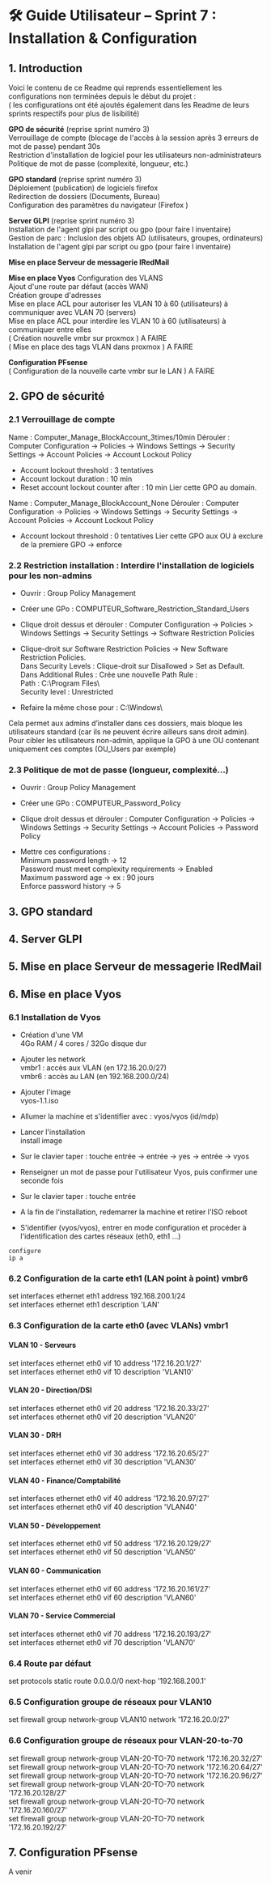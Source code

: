 # 🛠️ Guide Utilisateur – Sprint 7 : Installation & Configuration    

## 1. Introduction    
Voici le contenu de ce Readme qui reprends essentiellement les configurations non terminées depuis le début du projet :  
( les configurations ont été ajoutés également dans les Readme de leurs sprints respectifs pour plus de lisibilité)  

**GPO de sécurité** (reprise sprint numéro 3)   
Verrouillage de compte (blocage de l'accès à la session après 3 erreurs de mot de passe) pendant 30s   
Restriction d'installation de logiciel pour les utilisateurs non-administrateurs  
Politique de mot de passe (complexité, longueur, etc.)  

**GPO standard** (reprise sprint numéro 3)  
Déploiement (publication) de logiciels firefox  
Redirection de dossiers (Documents, Bureau)  
Configuration des paramètres du navigateur (Firefox )  

**Server GLPI** (reprise sprint numéro 3)  
Installation de l'agent glpi par script ou gpo (pour faire l inventaire)  
Gestion de parc : Inclusion des objets AD (utilisateurs, groupes, ordinateurs)  
Installation de l'agent glpi par script ou gpo (pour faire l inventaire)  

**Mise en place Serveur de messagerie IRedMail** 

**Mise en place Vyos** 
Configuration des VLANS  
Ajout d'une route par défaut (accès WAN)  
Création groupe d'adresses  
Mise en place ACL pour autoriser les VLAN 10 à 60 (utilisateurs) à communiquer avec VLAN 70 (servers)  
Mise en place ACL pour interdire les VLAN 10 à 60 (utilisateurs) à communiquer entre elles  
( Création nouvelle vmbr sur proxmox ) A FAIRE   
( Mise en place des tags VLAN dans proxmox ) A FAIRE  

**Configuration PFsense**  
( Configuration de la nouvelle carte vmbr sur le LAN ) A FAIRE  


## 2. GPO de sécurité  

### 2.1 Verrouillage de compte  

Name : Computer_Manage_BlockAccount_3times/10min
Dérouler : Computer Configuration -> Policies -> Windows Settings -> Security Settings -> Account Policies -> Account Lockout Policy
- Account lockout threshold : 3 tentatives
- Account lockout duration : 10 min
- Reset account lockout counter after : 10 min
Lier cette GPO au domain.

Name : Computer_Manage_BlockAccount_None
Dérouler : Computer Configuration -> Policies -> Windows Settings -> Security Settings -> Account Policies -> Account Lockout Policy
- Account lockout threshold : 0 tentatives
Lier cette GPO aux OU à exclure de la premiere GPO
-> enforce


### 2.2 Restriction installation : Interdire l'installation de logiciels pour les non-admins  

- Ouvrir : Group Policy Management

- Créer une GPo : COMPUTEUR_Software_Restriction_Standard_Users

- Clique droit dessus et dérouler : Computer Configuration -> Policies > Windows Settings -> Security Settings -> Software Restriction Policies

- Clique-droit sur Software Restriction Policies -> New Software Restriction Policies.  
Dans Security Levels : Clique-droit sur Disallowed > Set as Default.  
Dans Additional Rules : Crée une nouvelle Path Rule :  
            Path : C:\Program Files\  
            Security level : Unrestricted  
            
- Refaire la même chose pour : C:\Windows\  

Cela permet aux admins d’installer dans ces dossiers, mais bloque les utilisateurs standard (car ils ne peuvent écrire ailleurs sans droit admin).  
Pour cibler les utilisateurs non-admin, applique la GPO à une OU contenant uniquement ces comptes (OU_Users par exemple)  


### 2.3 Politique de mot de passe (longueur, complexité…)  
- Ouvrir : Group Policy Management
  
- Créer une GPo : COMPUTEUR_Password_Policy
  
- Clique droit dessus et dérouler : Computer Configuration -> Policies -> Windows Settings -> Security Settings -> Account Policies -> Password Policy    

- Mettre ces configurations :    
Minimum password length → 12   
Password must meet complexity requirements → Enabled   
Maximum password age → ex : 90 jours   
Enforce password history → 5    

## 3. GPO standard  

## 4. Server GLPI  

## 5. Mise en place Serveur de messagerie IRedMail  

## 6. Mise en place Vyos  

### 6.1 Installation de Vyos  
- Création d'une VM   
4Go RAM / 4 cores / 32Go disque dur  

- Ajouter les network  
vmbr1 : accès aux VLAN (en 172.16.20.0/27)  
vmbr6 : accès au LAN (en 192.168.200.0/24)  

- Ajouter l'image  
vyos-1.1.iso  

- Allumer la machine et s'identifier avec : vyos/vyos (id/mdp)  

- Lancer l'installation  
install image   

- Sur le clavier taper : touche entrée  -> entrée -> yes -> entrée -> vyos  

- Renseigner un mot de passe pour l'utilisateur Vyos, puis confirmer une seconde fois  

- Sur le clavier taper : touche entrée  

- A la fin de l'installation, redemarrer la machine et retirer l'ISO 
reboot 

- S'identifier (vyos/vyos), entrer en mode configuration et procéder à l'identification des cartes réseaux (eth0, eth1 ...)  
``` vyos   
configure   
ip a  
```
### 6.2 Configuration de la carte eth1 (LAN point à point) vmbr6  
set interfaces ethernet eth1 address 192.168.200.1/24  
set interfaces ethernet eth1 description 'LAN'  

### 6.3 Configuration de la carte eth0 (avec VLANs) vmbr1  

#### VLAN 10 - Serveurs  
set interfaces ethernet eth0 vif 10 address '172.16.20.1/27'  
set interfaces ethernet eth0 vif 10 description 'VLAN10'  

#### VLAN 20 - Direction/DSI  
set interfaces ethernet eth0 vif 20 address '172.16.20.33/27'  
set interfaces ethernet eth0 vif 20 description 'VLAN20'  

#### VLAN 30 - DRH  
set interfaces ethernet eth0 vif 30 address '172.16.20.65/27'  
set interfaces ethernet eth0 vif 30 description 'VLAN30'  

#### VLAN 40 - Finance/Comptabilité  
set interfaces ethernet eth0 vif 40 address '172.16.20.97/27'  
set interfaces ethernet eth0 vif 40 description 'VLAN40'  

#### VLAN 50 - Développement  
set interfaces ethernet eth0 vif 50 address '172.16.20.129/27'   
set interfaces ethernet eth0 vif 50 description 'VLAN50'   

#### VLAN 60 - Communication  
set interfaces ethernet eth0 vif 60 address '172.16.20.161/27'   
set interfaces ethernet eth0 vif 60 description 'VLAN60'  

#### VLAN 70 - Service Commercial  
set interfaces ethernet eth0 vif 70 address '172.16.20.193/27'  
set interfaces ethernet eth0 vif 70 description 'VLAN70'  

### 6.4 Route par défaut  
set protocols static route 0.0.0.0/0 next-hop '192.168.200.1'  

### 6.5 Configuration groupe de réseaux pour VLAN10  
set firewall group network-group VLAN10 network '172.16.20.0/27'  

### 6.6 Configuration groupe de réseaux pour VLAN-20-to-70  
set firewall group network-group VLAN-20-TO-70 network '172.16.20.32/27'  
set firewall group network-group VLAN-20-TO-70 network '172.16.20.64/27'  
set firewall group network-group VLAN-20-TO-70 network '172.16.20.96/27'  
set firewall group network-group VLAN-20-TO-70 network '172.16.20.128/27'  
set firewall group network-group VLAN-20-TO-70 network '172.16.20.160/27'  
set firewall group network-group VLAN-20-TO-70 network '172.16.20.192/27'  




## 7. Configuration PFsense  
A venir  
